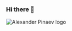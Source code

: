 ### Hi there 👋

![Alexander Pinaev logo]([C:\Users\SystemX\Documents\GitHub\baubaffi\assets](https://github.com/baubaffi/baubaffi/blob/main/assets/name_logo.png))
